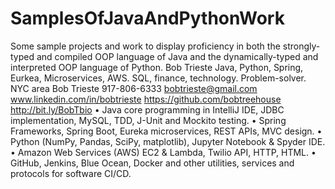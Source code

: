 # SamplesOfJavaAndPythonWork
Some sample projects and work to display proficiency in both the strongly-typed and compiled OOP language of Java and the dynamically-typed and interpreted OOP language of Python.  Bob Trieste  Java, Python, Spring, Eurkea, Microservices, AWS. SQL, finance, technology. Problem-solver. NYC area  Bob Trieste 917-806-6333 bobtrieste@gmail.com www.linkedin.com/in/bobtrieste https://github.com/bobtreehouse http://bit.ly/BobTbio  • Java core programming in IntelliJ IDE, JDBC implementation, MySQL, TDD, J-Unit and Mockito testing. • Spring Frameworks, Spring Boot, Eureka microservices, REST APIs, MVC design. • Python (NumPy, Pandas, SciPy, matplotlib), Jupyter Notebook &amp; Spyder IDE. • Amazon Web Services (AWS) EC2 &amp; Lambda, Twilio API, HTTP, HTML. • GitHub, Jenkins, Blue Ocean, Docker and other utilities, services and protocols for software CI/CD.
